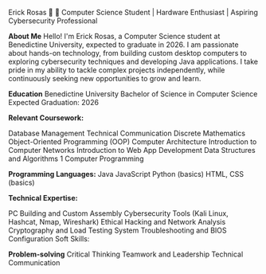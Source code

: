 Erick Rosas 👋
📍 Computer Science Student | Hardware Enthusiast | Aspiring Cybersecurity Professional

**About Me**
Hello! I'm Erick Rosas, a Computer Science student at Benedictine University, expected to graduate in 2026. I am passionate about hands-on technology, from building custom desktop computers to exploring cybersecurity techniques and developing Java applications. I take pride in my ability to tackle complex projects independently, while continuously seeking new opportunities to grow and learn.

**Education**
Benedictine University
Bachelor of Science in Computer Science
Expected Graduation: 2026

**Relevant Coursework:**

Database Management
Technical Communication
Discrete Mathematics
Object-Oriented Programming (OOP)
Computer Architecture
Introduction to Computer Networks
Introduction to Web App Development
Data Structures and Algorithms 1
Computer Programming

**Programming Languages:**
Java
JavaScript
Python (basics)
HTML, CSS (basics)

**Technical Expertise:**

PC Building and Custom Assembly
Cybersecurity Tools (Kali Linux, Hashcat, Nmap, Wireshark)
Ethical Hacking and Network Analysis
Cryptography and Load Testing
System Troubleshooting and BIOS Configuration
Soft Skills:

**Problem-solving**
Critical Thinking
Teamwork and Leadership
Technical Communication
